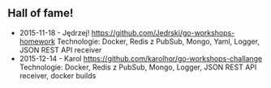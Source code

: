 ## Hall of fame!

- 2015-11-18 - Jędrzej! https://github.com/Jedrski/go-workshops-homework
  Technologie: Docker, Redis z PubSub, Mongo, Yaml, Logger, JSON REST API receiver
- 2015-12-14 - Karol https://github.com/karolhor/go-workshops-challange
  Technologie: Docker, Redis z PubSub, Mongo, Logger, JSON REST API receiver, docker builds

